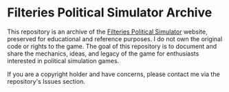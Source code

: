 # Filteries Political Simulator Archive

This repository is an archive of the [Filteries Political Simulator](https://www.filteries.com/politics) website, preserved for educational and reference purposes.
I do not own the original code or rights to the game. The goal of this repository is to document and share the mechanics, ideas, and legacy of the game for enthusiasts interested in political simulation games.

If you are a copyright holder and have concerns, please contact me via the repository's Issues section.
